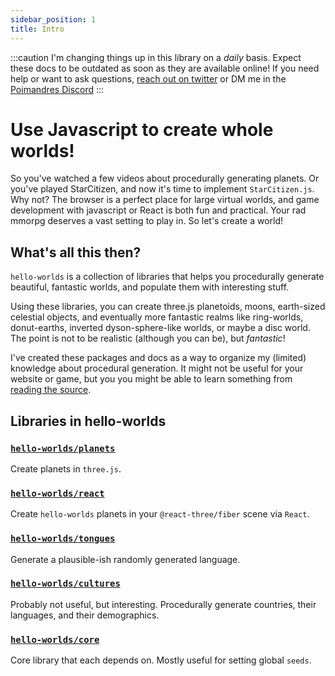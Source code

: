 ```yaml
---
sidebar_position: 1
title: Intro
---
```


:::caution
I'm changing things up in this library on a _daily_ basis. Expect these docs to be outdated as soon as they are available online! If you need help or want to ask questions,
[reach out on twitter]("https://twitter.com/home") or DM me in the [Poimandres Discord](https://discord.gg/papd8Abw5A)
:::

# Use Javascript to create whole worlds!

So you've watched a few videos about procedurally generating planets. Or you've played StarCitizen, and now it's time to implement `StarCitizen.js`. Why not? The browser is a perfect place for large virtual worlds, and game development with javascript or React is both fun and practical. Your rad mmorpg deserves a vast setting to play in. So let's create a world!

## What's all this then?

`hello-worlds` is a collection of libraries that helps you procedurally generate beautiful, fantastic worlds, and populate them with interesting stuff.

Using these libraries, you can create three.js planetoids, moons, earth-sized celestial objects, and eventually more fantastic realms like ring-worlds, donut-earths, inverted dyson-sphere-like worlds, or maybe a disc world. The point is not to be realistic (although you can be), but _fantastic_!

I've created these packages and docs as a way to organize my (limited) knowledge about procedural generation. It might not be useful for your website or game, but you you might be able to learn something from [reading the source](https://github.com/kenjinp/hello-worlds).

## Libraries in hello-worlds

### [`hello-worlds/planets`](/docs/planets/intro)

Create planets in `three.js`.

### [`hello-worlds/react`](/docs/react/intro)

Create `hello-worlds` planets in your `@react-three/fiber` scene via `React`.

### [`hello-worlds/tongues`](/docs/react/tongues)

Generate a plausible-ish randomly generated language.

### [`hello-worlds/cultures`](/docs/react/cultures)

Probably not useful, but interesting. Procedurally generate countries, their languages, and their demographics.

### [`hello-worlds/core`](/docs/react/core)

Core library that each depends on. Mostly useful for setting global `seeds`.
